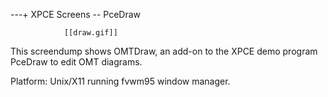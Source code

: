 ---+ XPCE Screens -- PceDraw

				[[draw.gif]]

This screendump shows OMTDraw, an add-on to the XPCE demo program
PceDraw to edit OMT diagrams.

Platform: Unix/X11 running fvwm95 window manager. 
